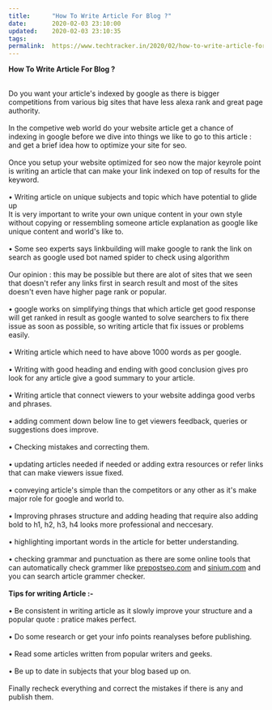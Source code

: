 ```yaml
---
title:		"How To Write Article For Blog ?"
date:		2020-02-03 23:10:00
updated:	2020-02-03 23:10:35
tags: 	
permalink:	https://www.techtracker.in/2020/02/how-to-write-article-for-blog.html
---
```


<b>How To Write Article For Blog ?</b><div><br></div><div>Do you want your article's indexed by google as there is bigger competitions from various big sites that have less alexa rank and great page authority.</div><div><br></div><div>In the competive web world do your website article get a chance of indexing in google before we dive into things we like to go to this article :&nbsp;</div><div>and get a brief idea how to optimize your site for seo.</div><div><br></div><div>Once you setup your website optimized for seo now the major keyrole point is writing an article that can make your link indexed on top of results for the keyword.</div><div><br></div><div>• Writing article on unique subjects and topic which have potential to glide up&nbsp;</div><div>It is very important to write your own unique content in your own style without copying or ressembling someone article explanation as google like unique content and world's like to.<br></div><div><br></div><div>• Some seo experts says linkbuilding will make google to rank the link on search as google used bot named spider to check using algorithm&nbsp;</div><div><br></div><div>Our opinion : this may be possible but there are alot of sites that we seen that doesn't refer any links first in search result and most of the sites doesn't even have higher page rank or popular.</div><div><br></div><div>• google works on simplifying things that which article get good response will get ranked in result as google wanted to solve searchers to fix there issue as soon as possible, so writing article that fix issues or problems easily.</div><div><br></div><div>• Writing article which need to have above 1000 words as per google.</div><div><br></div><div>• Writing with good heading and ending with good conclusion gives pro look for any article give a good summary to your article.</div><div><br></div><div>• Writing article that connect viewers to your website addinga good verbs and phrases.</div><div><br></div><div>• adding comment down below line to get viewers feedback, queries or suggestions does improve.</div><div><br></div><div>• Checking mistakes and correcting them.</div><div><br></div><div>• updating articles needed if needed or adding extra resources or refer links that can make viewers issue fixed.</div><div><br></div><div>• conveying article's simple than the competitors or any other as it's make major role for google and world to.</div><div><br></div><div>• Improving phrases structure and adding heading that require also adding bold to h1, h2, h3, h4 looks more professional and neccesary.</div><div><br></div><div>• highlighting important words in the article for better understanding.</div><div><br></div><div>• checking grammar and punctuation as there are some online tools that can automatically check grammer like&nbsp;<a href="prepostseo.com" target="_blank">prepostseo.com</a>&nbsp;and&nbsp;<a href="sinium.com" target="_blank">sinium.com</a>&nbsp;and you can search article grammer checker.</div><div><br></div><div><b>Tips for writing Article :-</b></div><div><br></div><div>• Be consistent in writing article as it slowly improve your structure and a popular quote : pratice makes perfect.</div><div><br></div><div>• Do some research or get your info points reanalyses before publishing.</div><div><br></div><div>• Read some articles written from popular writers and geeks.</div><div><br></div><div>• Be up to date in subjects that your blog based up on.</div><div><br></div><div>Finally recheck everything and correct the mistakes if there is any and publish them.</div>
<!-- no comments on this post -->